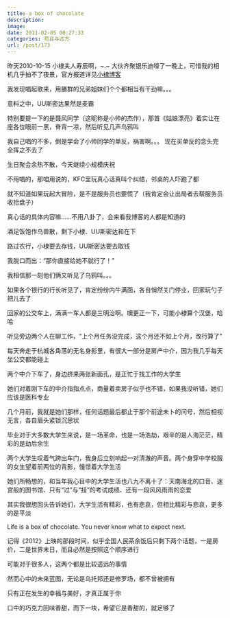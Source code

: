 ```yaml
---
title: a box of chocolate
description: 
image: 
date: 2011-02-05 00:27:33
categories: 苟且与远方
url: /post/173
---
```


昨天2010-10-15  小棣夫人寿辰啊，~.~  大伙齐聚银乐迪嚎了一晚上，可惜我的相机几乎拍不了夜景，官方报道详见[小棣博客](http://www.wxd.cc/post/2010Happybirthday.html)

我发现唱起歌来，用膳群的兄弟姐妹们个个都相当有干劲嘛。。。

意料之中，UU斯密达果然是麦霸

特别要提一下的是聂风同学（这昵称是小帅的杰作），那首《姑娘漂亮》着实让在座各位眼前一黑，脊背一凉，然后听见几声乌鸦叫

我自己唱的不多，倒是学会了小帅同学的单反，祸害啊。。。  现在买单反的念头完全挥之不去了

生日聚会余热不散，今天继续小规模庆祝

不用唱的，那咱用说的，KFC里玩真心话真叫个纠结，邻桌的人吓跑了都

就不知道如果玩起大冒险，是不是服务员也要慌了（我肯定会让出局者去帮服务员收拾盘子）

真心话的具体内容嘛……不用八卦了，会来看我博客的人都是知道的

酒足饭饱作鸟兽散，剩下小棣、UU斯密达和在下

路过农行，小棣要去存钱，UU斯密达要去取钱

我脱口而出：“那你直接给她不就行了！”

我相信那一刻他们俩又听见了乌鸦叫。。。

如果各个银行的行长听见了，肯定纷纷内牛满面，各自悄然关门停业，回家玩勺子把儿去了

回家的公交车上，满满一车人都是三明治啊。噢更正一下，可能小棣算个汉堡，哈哈

听见旁边两个人在聊工作，“上个月任务没完成，这个月还不如上个月，改行算了”

每天奔走于杭城各角落的无名身影里，有很大一部分是房产中介，因为我几乎每天坐公交都能碰上

两个中介下车了，身边挤来两张新面孔，是正忙于找工作的大学生

她们对着刚下车的中介指指点点，商量着卖房子似乎也不错，如果我没听错，她们应该是医科专业

几个月前，我就是她们那样，任何话题最后都止于那个前途未卜的问号，然后相视无言，各自眉头紧锁沉思状


毕业对于大多数大学生来说，是一场革命，也是一场浩劫，艰辛的是人海茫茫，精彩的是劫后余生

两个大学生叹着气跨出车门，我身后立刻响起一对清澈的声音。两个身穿中学校服的女生望着前两位的背影，憧憬着大学生活

她们所畅想的，和当年我心目中的大学生活也八九不离十了：天南海北的口音、迷宫般的图书馆、只有“过”与“挂”的考试成绩、还有一段风风雨雨的恋爱

其实我很想回头告诉她们，大学生活有精彩，也有悲哀，但相比精彩与悲哀，更多的是平淡

Life is a box of chocolate. You never know what to expect next.

记得《2012》上映的那段时间，似乎全国人民茶余饭后只剩下两个话题，一是房价，二是世界末日，而且必然是按照这个顺序进行

可能对于很多人，这两个都是比较遥远的事情

然而心中的未来蓝图，无论是乌托邦还是修罗场，都不曾被拥有

只有正在发生的幸福与美好，才真正属于你

口中的巧克力回味香甜，而下一块，希望它是香甜的，就足够了